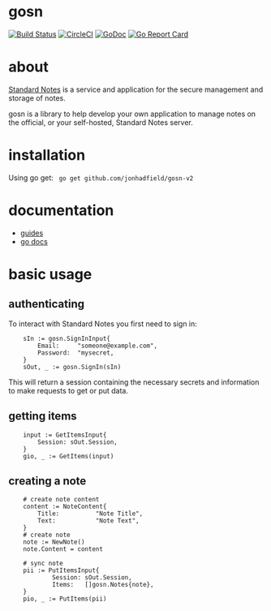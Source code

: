 # gosn
[![Build Status](https://www.travis-ci.org/jonhadfield/gosn-v2.svg?branch=master)](https://www.travis-ci.org/jonhadfield/gosn-v2) [![CircleCI](https://circleci.com/gh/jonhadfield/gosn-v2/tree/master.svg?style=svg)](https://circleci.com/gh/jonhadfield/gosn-v2/tree/master) [![GoDoc](https://img.shields.io/badge/godoc-reference-blue.svg)](https://godoc.org/github.com/jonhadfield/gosn-v2/) [![Go Report Card](https://goreportcard.com/badge/github.com/jonhadfield/gosn-v2)](https://goreportcard.com/report/github.com/jonhadfield/gosn-v2) 

# about
<a href="https://standardnotes.org/" target="_blank">Standard Notes</a> is a service and application for the secure management and storage of notes.  

gosn is a library to help develop your own application to manage notes on the official, or your self-hosted, Standard Notes server.

# installation

Using go get: ``` go get github.com/jonhadfield/gosn-v2```

# documentation

- [guides](docs/index.md)
- [go docs](https://godoc.org/github.com/jonhadfield/gosn-v2)

# basic usage
## authenticating

To interact with Standard Notes you first need to sign in:

```golang
    sIn := gosn.SignInInput{
        Email:     "someone@example.com",
        Password:  "mysecret,
    }
    sOut, _ := gosn.SignIn(sIn)
```

This will return a session containing the necessary secrets and information to make requests to get or put data.

## getting items

```golang
    input := GetItemsInput{
        Session: sOut.Session,
    }
    gio, _ := GetItems(input)
```

## creating a note

```golang
    # create note content
    content := NoteContent{
        Title:          "Note Title",
        Text:           "Note Text",
    }
    # create note
    note := NewNote()
    note.Content = content
    
    # sync note
    pii := PutItemsInput{
    		Session: sOut.Session,
    		Items:   []gosn.Notes{note},
    }
    pio, _ := PutItems(pii)
```


